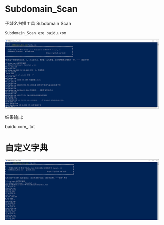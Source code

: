 # Subdomain_Scan
子域名扫描工具 Subdomain_Scan

```
Subdomain_Scan.exe baidu.com
```

![Subdomain_Scan.png](https://github.com/Axx8/Subdomain_Scan/blob/main/images/Subdomain_Scan.png?raw=true)  

结果输出:

baidu.com_.txt

# 自定义字典

![Subdomain_Scan_vip.png](https://github.com/Axx8/Subdomain_Scan/blob/main/images/vip.png?raw=true)  

